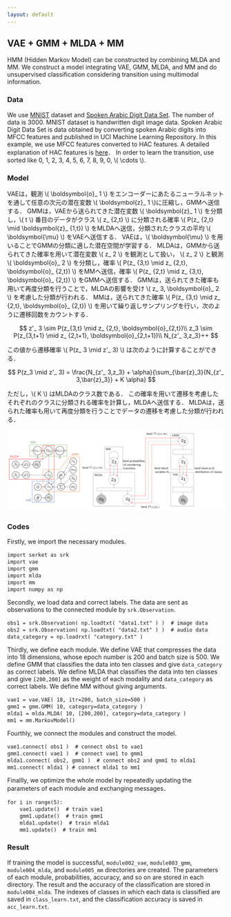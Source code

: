 ```yaml
---
layout: default
---
```

## VAE + GMM + MLDA + MM
HMM (Hidden Markov Model) can be constructed by combining MLDA and MM.
We construct a model integrating VAE, GMM, MLDA, and MM and do unsupervised classification considering transition using multimodal information.

### Data
We use [MNIST](http://yann.lecun.com/exdb/mnist/) dataset and [Spoken Arabic Digit Data Set](https://archive.ics.uci.edu/ml/datasets/Spoken+Arabic+Digit).
The number of data is 3000.
MNIST dataset is handwritten digit image data.
Spoken Arabic Digit Data Set is data obtained by converting spoken Arabic digits into MFCC features and published in UCI Machine Learning Repository.
In this example, we use MFCC features converted to HAC features.
A detailed explanation of HAC features is [here](https://www.isca-speech.org/archive/interspeech_2008/i08_2554.html)．
In order to learn the transition, use sorted like 0, 1, 2, 3, 4, 5, 6, 7, 8, 9, 0, \\( \cdots \\).

### Model
VAEは，観測 \\( \boldsymbol{o}_ 1 \\) をエンコーダーにあたるニューラルネットを通して任意の次元の潜在変数 \\( \boldsymbol{z}_ 1 \\)に圧縮し，GMMへ送信する．
GMMは，VAEから送られてきた潜在変数 \\( \boldsymbol{z}_ 1 \\) を分類し，\\( t \\) 番目のデータがクラス \\( z_ {2,t} \\) に分類される確率 \\( P(z_ {2,t} \mid \boldsymbol{z}_ {1,t}) \\) をMLDAへ送信，分類されたクラスの平均 \\( \boldsymbol{\mu} \\) をVAEへ送信する．
VAEは，\\( \boldsymbol{\mu} \\) を用いることでGMMの分類に適した潜在空間が学習する．
MLDAは，GMMから送られてきた確率を用いて潜在変数 \\( z_ 2 \\) を観測として扱い， \\( z_ 2 \\) と観測 \\( \boldsymbol{o}_ 2 \\) を分類し，確率 \\( P(z_ {3,t} \mid z_ {2,t}, \boldsymbol{o}_ {2,t}) \\) をMMへ送信，確率 \\( P(z_ {2,t} \mid z_ {3,t}, \boldsymbol{o}_ {2,t}) \\) をGMMへ送信する．
GMMは，送られてきた確率も用いて再度分類を行うことで，MLDAの影響を受け \\( z_ 3, \boldsymbol{o}_ 2 \\) を考慮した分類が行われる．
MMは，送られてきた確率 \\( P(z_ {3,t} \mid z_ {2,t}, \boldsymbol{o}_ {2,t}) \\) を用いて繰り返しサンプリングを行い，次のように遷移回数をカウントする．

$$
z'_ 3 \sim P(z_{3,t} \mid z_ {2,t}, \boldsymbol{o}_{2,t})\\
z_3 \sim P(z_{3,t+1} \mid z_ {2,t+1}, \boldsymbol{o}_{2,t+1})\\
N_{z'_ 3,z_3}++
$$

この値から遷移確率 \\( P(z_ 3 \mid z'_ 3) \\) は次のように計算することができる．

$$
P(z_3 \mid z'_ 3) = \frac{N_{z'_ 3,z_3} + \alpha}{\sum_{\bar{z}_3}{N_{z'_ 3,\bar{z}_3}} + K \alpha}
$$

ただし，\\( K \\) はMLDAのクラス数である．
この確率を用いて遷移を考慮したそれぞれのクラスに分類される確率を計算し，MLDAへ送信する．
MLDAは，送られた確率も用いて再度分類を行うことでデータの遷移を考慮した分類が行われる．

<div align="center">
<img src="img/vae-gmm-mlda-mm/vae-gmm-mlda-mm.png" width="730px">
</div>

### Codes
Firstly, we import the necessary modules.

```
import serket as srk
import vae
import gmm
import mlda
import mm
import numpy as np
```

Secondly, we load data and correct labels.
The data are sent as observations to the connected module by `srk.Observation`.

```
obs1 = srk.Observation( np.loadtxt( "data1.txt" ) )  # image data
obs2 = srk.Observation( np.loadtxt( "data2.txt" ) )  # audio data
data_category = np.loadrxt( "category.txt" )
```

Thirdly, we define each module.
We define VAE that compresses the data into 18 dimensions, whose epoch number is 200 and batch size is 500.
We define GMM that classifies the data into ten classes and give `data_category` as correct labels.
We define MLDA that classifies the data into ten classes and give `[200,200]` as the weight of each modality and  `data_category` as correct labels.
We define MM without giving arguments.

```
vae1 = vae.VAE( 18, itr=200, batch_size=500 )
gmm1 = gmm.GMM( 10, category=data_category )
mlda1 = mlda.MLDA( 10, [200,200], category=data_category )
mm1 = mm.MarkovModel()
```

Fourthly, we connect the modules and construct the model.

```
vae1.connect( obs1 )  # connect obs1 to vae1
gmm1.connect( vae1 )  # connect vae1 to gmm1
mlda1.connect( obs2, gmm1 )  # connect obs2 and gmm1 to mlda1
mm1.connect( mlda1 ) # connect mlda1 to mm1
```

Finallly, we optimize the whole model by repeatedly updating the parameters of each module and exchanging messages．

```
for i in range(5):
    vae1.update()  # train vae1
    gmm1.update()  # train gmm1
    mlda1.update()  # train mlda1
    mm1.update()  # train mm1
```

### Result
If training the model is successful, `module002_vae`, `module003_gmm`, `module004_mlda`, and `module005_mm` directories are created.
The parameters of each module, probabilities, accuracy, and so on are stored in each directory.
The result and the accuracy of the classification are stored in `module004_mlda`.
The indexes of classes in which each data is classified are saved in `class_learn.txt`, and the classification accuracy is saved in `acc_learn.txt`.
